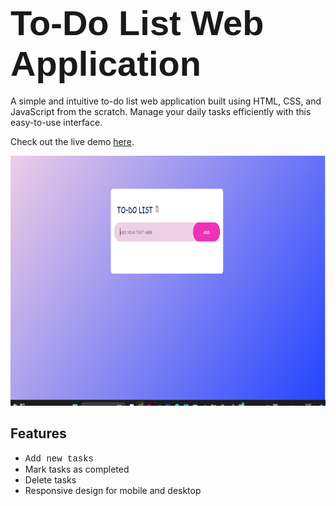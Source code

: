 # <span style="font-family: 'Arial'; font-size: 2em;">To-Do List Web Application</span>

A simple and intuitive to-do list web application built using HTML, CSS, and JavaScript from the scratch. Manage your daily tasks efficiently with this easy-to-use interface.

Check out the live demo [here](https://your-demo-link.com).

<div align="center">
  <a href="https://github.com/Khushi2004Shrivastava/TO-DO-LIST/releases/download/v1.0.0/video.mp4" target="_blank">
    <img src="https://github.com/Khushi2004Shrivastava/TO-DO-LIST/blob/main/images/Screenshot%202024-07-31%20104325.png" alt="Watch the video" width="600" height="400" />
  </a>
</div>

## Features

- <span style="font-family: 'Courier New';">Add new tasks</span>
- Mark tasks as completed
- Delete tasks
- Responsive design for mobile and desktop
